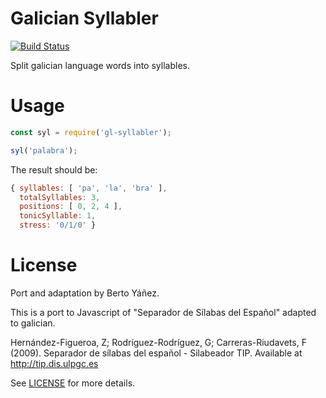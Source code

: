 # Galician Syllabler

[![Build Status](https://travis-ci.org/bertez/gl-syllabler.svg?branch=master)](https://travis-ci.org/bertez/gl-syllabler)

Split galician language words into syllables.

# Usage

```js
const syl = require('gl-syllabler');

syl('palabra');
```

The result should be:

```js
{ syllables: [ 'pa', 'la', 'bra' ],
  totalSyllables: 3,
  positions: [ 0, 2, 4 ],
  tonicSyllable: 1,
  stress: '0/1/0' }
```


# License

Port and adaptation by Berto Yáñez.

This is a port to Javascript of "Separador de Sílabas del Español" adapted to galician.

Hernández-Figueroa, Z; Rodríguez-Rodríguez, G; Carreras-Riudavets, F (2009).
Separador de sílabas del español - Silabeador TIP.
Available at http://tip.dis.ulpgc.es

See [LICENSE](https://github.com/bertez/gl-syllabler/blob/master/LICENSE) for more details.